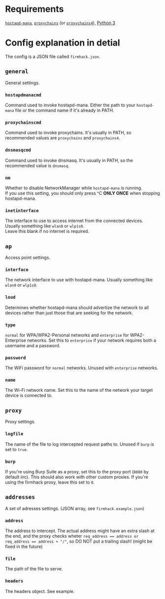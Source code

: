 # Requirements

[`hostapd-mana`](https://github.com/sensepost/hostapd-mana), [`proxychains`](https://github.com/haad/proxychains) (or [`proxychains4`](https://github.com/rofl0r/proxychains-ng)), [Python 3](https://www.python.org/)

# Config explanation in detial
The config is a JSON file called `firmhack.json`.
## `general`
General settings.
### `hostapdmanacmd`
Command used to invoke hostapd-mana. Either the path to your `hostapd-mana` file or the command name if it's already in PATH.
### `proxychainscmd`
Command used to invoke proxychains. It's usually in PATH, so recommended values are `proxychains` and `proxychains4`.
### `dnsmasqcmd`
Command used to invoke dnsmasq. It's usually in PATH, so the recommended value is `dnsmasq`.
### `nm`
Whether to disable NetworkManager while `hostapd-mana` is running.\
If you use this setting, you should only press ^C **ONLY ONCE** when stopping hostapd-mana.
### `inetinterface`
The interface to use to access internet from the connected devices.\
Usually something like `wlan0` or `wlp1s0`.\
Leave this blank if no internet is required.
## `ap`
Access point settings.
### `interface`
The network interface to use with hostapd-mana. Usually something like `wlan0` or `wlp1s0`.
### `loud`
Determines whether hostapd-mana should advertize the network to all devices rather than just those that are seeking for the network.
### `type`
`normal` for WPA/WPA2-Personal networks and `enterprise` for WPA2-Enterprise networks. Set this to `enterprise` if your network requires both a username and a password.
### `password`
The WiFi password for `normal` networks. Unused with `enterprise` networks.
### `name`
The Wi-Fi network name. Set this to the name of the network your target device is connected to.
## `proxy`
Proxy settings.
### `logfile`
The name of the file to log intercepted request paths to. Unused if `burp` is set to `true`.
### `burp`
If you're using Burp Suite as a proxy, set this to the proxy port (`8080` by default iirc). This should also work with other custom proxies. If you're using the firmhack proxy, leave this set to `0`.
## `addresses`
A set of adresses settings. (JSON array, see `firmhack.example.json`)
### `address`
The address to intercept. The actual address might have an extra slash at the end, and the proxy checks wheter `req_address == address or req_address == address + "/"`, so DO NOT put a trailing slash! (might be fixed in the future)
### `file`
The path of the file to serve.
### `headers`
The headers object. See example.